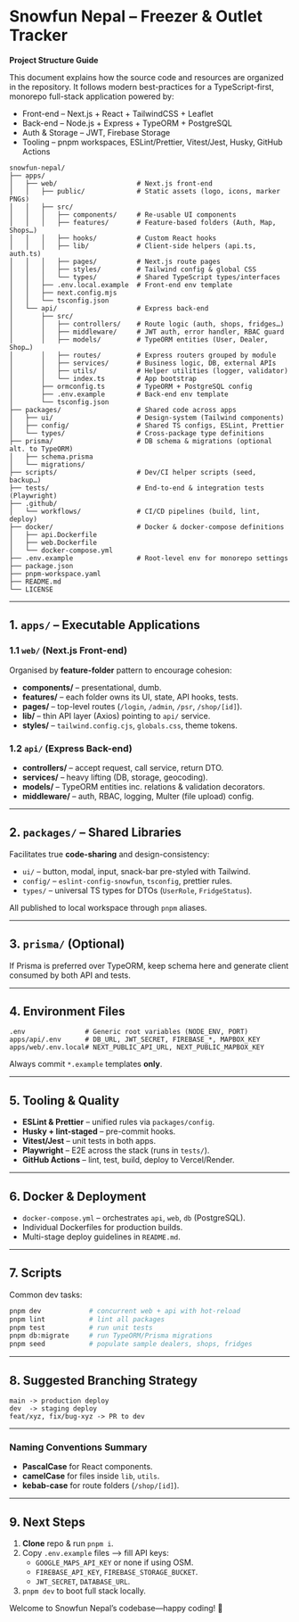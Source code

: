 # Snowfun Nepal – Freezer & Outlet Tracker  
**Project Structure Guide**

This document explains how the source code and resources are organized in the repository. It follows modern best-practices for a TypeScript-first, monorepo full-stack application powered by:

* Front-end – Next.js + React + TailwindCSS + Leaflet  
* Back-end – Node.js + Express + TypeORM + PostgreSQL  
* Auth & Storage – JWT, Firebase Storage  
* Tooling – pnpm workspaces, ESLint/Prettier, Vitest/Jest, Husky, GitHub Actions

```
snowfun-nepal/
├── apps/
│   ├── web/                    # Next.js front-end
│   │   ├── public/             # Static assets (logo, icons, marker PNGs)
│   │   ├── src/
│   │   │   ├── components/     # Re-usable UI components
│   │   │   ├── features/       # Feature-based folders (Auth, Map, Shops…)
│   │   │   ├── hooks/          # Custom React hooks
│   │   │   ├── lib/            # Client-side helpers (api.ts, auth.ts)
│   │   │   ├── pages/          # Next.js route pages
│   │   │   ├── styles/         # Tailwind config & global CSS
│   │   │   └── types/          # Shared TypeScript types/interfaces
│   │   ├── .env.local.example  # Front-end env template
│   │   ├── next.config.mjs
│   │   └── tsconfig.json
│   └── api/                    # Express back-end
│       ├── src/
│       │   ├── controllers/    # Route logic (auth, shops, fridges…)
│       │   ├── middleware/     # JWT auth, error handler, RBAC guard
│       │   ├── models/         # TypeORM entities (User, Dealer, Shop…)
│       │   ├── routes/         # Express routers grouped by module
│       │   ├── services/       # Business logic, DB, external APIs
│       │   ├── utils/          # Helper utilities (logger, validator)
│       │   └── index.ts        # App bootstrap
│       ├── ormconfig.ts        # TypeORM + PostgreSQL config
│       ├── .env.example        # Back-end env template
│       └── tsconfig.json
├── packages/                   # Shared code across apps
│   ├── ui/                     # Design-system (Tailwind components)
│   ├── config/                 # Shared TS configs, ESLint, Prettier
│   └── types/                  # Cross-package type definitions
├── prisma/                     # DB schema & migrations (optional alt. to TypeORM)
│   ├── schema.prisma
│   └── migrations/
├── scripts/                    # Dev/CI helper scripts (seed, backup…)
├── tests/                      # End-to-end & integration tests (Playwright)
├── .github/
│   └── workflows/              # CI/CD pipelines (build, lint, deploy)
├── docker/                     # Docker & docker-compose definitions
│   ├── api.Dockerfile
│   ├── web.Dockerfile
│   └── docker-compose.yml
├── .env.example                # Root-level env for monorepo settings
├── package.json
├── pnpm-workspace.yaml
├── README.md
└── LICENSE
```

---

## 1. `apps/` – Executable Applications
### 1.1 `web/` (Next.js Front-end)
Organised by **feature-folder** pattern to encourage cohesion:

* **components/** – presentational, dumb.
* **features/** – each folder owns its UI, state, API hooks, tests.
* **pages/** – top-level routes (`/login`, `/admin`, `/psr`, `/shop/[id]`).
* **lib/** – thin API layer (Axios) pointing to `api/` service.
* **styles/** – `tailwind.config.cjs`, `globals.css`, theme tokens.

### 1.2 `api/` (Express Back-end)
* **controllers/** – accept request, call service, return DTO.
* **services/** – heavy lifting (DB, storage, geocoding).
* **models/** – TypeORM entities inc. relations & validation decorators.
* **middleware/** – auth, RBAC, logging, Multer (file upload) config.

---

## 2. `packages/` – Shared Libraries
Facilitates true **code-sharing** and design-consistency:

* `ui/` – button, modal, input, snack-bar pre-styled with Tailwind.
* `config/` – `eslint-config-snowfun`, `tsconfig`, prettier rules.
* `types/` – universal TS types for DTOs (`UserRole`, `FridgeStatus`).

All published to local workspace through `pnpm` aliases.

---

## 3. `prisma/` (Optional)
If Prisma is preferred over TypeORM, keep schema here and generate client consumed by both API and tests.

---

## 4. Environment Files
```
.env               # Generic root variables (NODE_ENV, PORT)
apps/api/.env      # DB_URL, JWT_SECRET, FIREBASE_*, MAPBOX_KEY
apps/web/.env.local# NEXT_PUBLIC_API_URL, NEXT_PUBLIC_MAPBOX_KEY
```
Always commit `*.example` templates **only**.

---

## 5. Tooling & Quality
* **ESLint & Prettier** – unified rules via `packages/config`.
* **Husky + lint-staged** – pre-commit hooks.
* **Vitest/Jest** – unit tests in both apps.
* **Playwright** – E2E across the stack (runs in `tests/`).
* **GitHub Actions** – lint, test, build, deploy to Vercel/Render.

---

## 6. Docker & Deployment
* `docker-compose.yml` – orchestrates `api`, `web`, `db` (PostgreSQL).
* Individual Dockerfiles for production builds.
* Multi-stage deploy guidelines in `README.md`.

---

## 7. Scripts
Common dev tasks:

```bash
pnpm dev            # concurrent web + api with hot-reload
pnpm lint           # lint all packages
pnpm test           # run unit tests
pnpm db:migrate     # run TypeORM/Prisma migrations
pnpm seed           # populate sample dealers, shops, fridges
```

---

## 8. Suggested Branching Strategy
```
main -> production deploy
dev  -> staging deploy
feat/xyz, fix/bug-xyz -> PR to dev
```

---

### Naming Conventions Summary
* **PascalCase** for React components.
* **camelCase** for files inside `lib`, `utils`.
* **kebab-case** for route folders (`/shop/[id]`).

---

## 9. Next Steps
1. **Clone** repo & run `pnpm i`.
2. Copy `.env.example` files ⟶ fill API keys:
   * `GOOGLE_MAPS_API_KEY` or none if using OSM.
   * `FIREBASE_API_KEY`, `FIREBASE_STORAGE_BUCKET`.
   * `JWT_SECRET`, `DATABASE_URL`.
3. `pnpm dev` to boot full stack locally.

Welcome to Snowfun Nepal’s codebase—happy coding! 🍦
